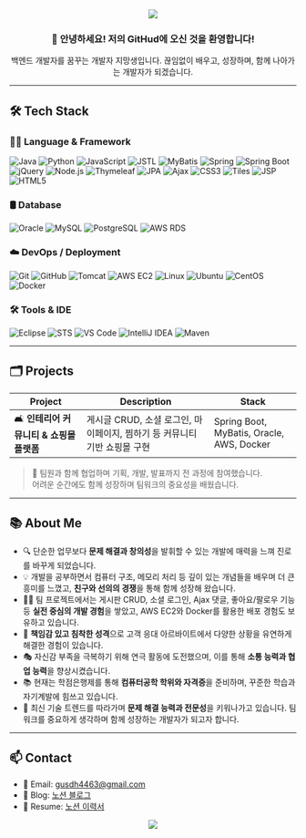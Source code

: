 <!-- README.md -->

<div align="center">
  
  <img src="https://capsule-render.vercel.app/api?type=waving&color=gradient&height=200&section=header&text=Hello,%20I'm%20a%20Backend%20Developer!&fontSize=35&fontAlign=50&fontColor=ffffff" />

  <h3>👋 안녕하세요! 저의 GitHud에 오신 것을 환영합니다!</h3>
  <p>백엔드 개발자를 꿈꾸는 개발자 지망생입니다. 끊임없이 배우고, 성장하며, 함께 나아가는 개발자가 되겠습니다.</p>

</div>

---

## 🛠 Tech Stack

### 🧑‍💻 **Language & Framework**  
![Java](https://img.shields.io/badge/Java-007396?style=flat&logo=java&logoColor=white) ![Python](https://img.shields.io/badge/Python-3776AB?style=flat&logo=python&logoColor=white) ![JavaScript](https://img.shields.io/badge/JavaScript-F7DF1E?style=flat&logo=javascript&logoColor=black) ![JSTL](https://img.shields.io/badge/JSTL-252C2F?style=flat&logo=java&logoColor=white) ![MyBatis](https://img.shields.io/badge/MyBatis-35495E?style=flat&logoColor=white) ![Spring](https://img.shields.io/badge/Spring-6DB33F?style=flat&logo=spring&logoColor=white) ![Spring Boot](https://img.shields.io/badge/Spring_Boot-6DB33F?style=flat&logo=spring-boot&logoColor=white) ![jQuery](https://img.shields.io/badge/jQuery-0769AD?style=flat&logo=jquery&logoColor=white) ![Node.js](https://img.shields.io/badge/Node.js-339933?style=flat&logo=node.js&logoColor=white) ![Thymeleaf](https://img.shields.io/badge/Thymeleaf-005F0F?style=flat&logo=thymeleaf&logoColor=white) ![JPA](https://img.shields.io/badge/JPA-59666C?style=flat&logo=hibernate&logoColor=white) ![Ajax](https://img.shields.io/badge/Ajax-2C2255?style=flat&logoColor=white) ![CSS3](https://img.shields.io/badge/CSS3-1572B6?style=flat&logo=css3&logoColor=white) ![Tiles](https://img.shields.io/badge/Tiles-0052CC?style=flat&logoColor=white) ![JSP](https://img.shields.io/badge/JSP-007396?style=flat&logo=java&logoColor=white) ![HTML5](https://img.shields.io/badge/HTML5-E34F26?style=flat&logo=html5&logoColor=white)

### 🛢 **Database**  
![Oracle](https://img.shields.io/badge/Oracle-F80000?style=flat&logo=oracle&logoColor=white) ![MySQL](https://img.shields.io/badge/MySQL-4479A1?style=flat&logo=mysql&logoColor=white) ![PostgreSQL](https://img.shields.io/badge/PostgreSQL-4169E1?style=flat&logo=postgresql&logoColor=white) ![AWS RDS](https://img.shields.io/badge/AWS_RDS-FF9900?style=flat&logo=amazonaws&logoColor=white)

### ☁️ **DevOps / Deployment**  
![Git](https://img.shields.io/badge/Git-F05032?style=flat&logo=git&logoColor=white) ![GitHub](https://img.shields.io/badge/GitHub-181717?style=flat&logo=github&logoColor=white) ![Tomcat](https://img.shields.io/badge/Tomcat-F8DC75?style=flat&logo=apachetomcat&logoColor=black) ![AWS EC2](https://img.shields.io/badge/AWS_EC2-FF9900?style=flat&logo=amazonaws&logoColor=white) ![Linux](https://img.shields.io/badge/Linux-FCC624?style=flat&logo=linux&logoColor=black) ![Ubuntu](https://img.shields.io/badge/Ubuntu-E95420?style=flat&logo=ubuntu&logoColor=white) ![CentOS](https://img.shields.io/badge/CentOS-262577?style=flat&logo=centos&logoColor=white) ![Docker](https://img.shields.io/badge/Docker-2496ED?style=flat&logo=docker&logoColor=white)

### 🛠 **Tools & IDE**  
![Eclipse](https://img.shields.io/badge/Eclipse-2C2255?style=flat&logo=eclipseide&logoColor=white) ![STS](https://img.shields.io/badge/Spring_Tool_Suite-6DB33F?style=flat&logo=spring&logoColor=white) ![VS Code](https://img.shields.io/badge/VS_Code-007ACC?style=flat&logo=visualstudiocode&logoColor=white) ![IntelliJ IDEA](https://img.shields.io/badge/IntelliJ_IDEA-000000?style=flat&logo=intellijidea&logoColor=white) ![Maven](https://img.shields.io/badge/Maven-C71A36?style=flat&logo=apachemaven&logoColor=white)

---

## 🗂 Projects
| Project | Description | Stack |
|--------|-------------|-------|
| 🛋️ **인테리어 커뮤니티 & 쇼핑몰 플랫폼** | 게시글 CRUD, 소셜 로그인, 마이페이지, 찜하기 등 커뮤니티 기반 쇼핑몰 구현 | Spring Boot, MyBatis, Oracle, AWS, Docker |

> 📌 팀원과 함께 협업하며 기획, 개발, 발표까지 전 과정에 참여했습니다.  
> 어려운 순간에도 함께 성장하며 팀워크의 중요성을 배웠습니다.

---

## 📚 About Me
- 🔍 단순한 업무보다 **문제 해결과 창의성**을 발휘할 수 있는 개발에 매력을 느껴 진로를 바꾸게 되었습니다.
- 💡 개발을 공부하면서 컴퓨터 구조, 메모리 처리 등 깊이 있는 개념들을 배우며 더 큰 흥미를 느꼈고, **친구와 선의의 경쟁**을 통해 함께 성장해 왔습니다.
- 👨‍💻 팀 프로젝트에서는 게시판 CRUD, 소셜 로그인, Ajax 댓글, 좋아요/팔로우 기능 등 **실전 중심의 개발 경험**을 쌓았고, AWS EC2와 Docker를 활용한 배포 경험도 보유하고 있습니다.
- 🧠 **책임감 있고 침착한 성격**으로 고객 응대 아르바이트에서 다양한 상황을 유연하게 해결한 경험이 있습니다.
- 🎭 자신감 부족을 극복하기 위해 연극 활동에 도전했으며, 이를 통해 **소통 능력과 협업 능력**을 향상시켰습니다.
- 📚 현재는 학점은행제를 통해 **컴퓨터공학 학위와 자격증**을 준비하며, 꾸준한 학습과 자기계발에 힘쓰고 있습니다.
- 🌱 최신 기술 트렌드를 따라가며 **문제 해결 능력과 전문성**을 키워나가고 있습니다. 팀워크를 중요하게 생각하며 함께 성장하는 개발자가 되고자 합니다.

---

## 📫 Contact
- 📧 Email: gusdh4463@gmail.com
- 📌 Blog: [노션 블로그](https://www.notion.so/Study-1dcabca3cb1480ba970ad00740b46cd3?pvs=4)
- 💼 Resume: [노션 이력서](https://www.notion.so/1ddabca3cb148046a26ac68b6db92f18?pvs=4)

<div align="center">
  <img src="https://capsule-render.vercel.app/api?type=waving&color=gradient&height=150&section=footer"/>
</div>
